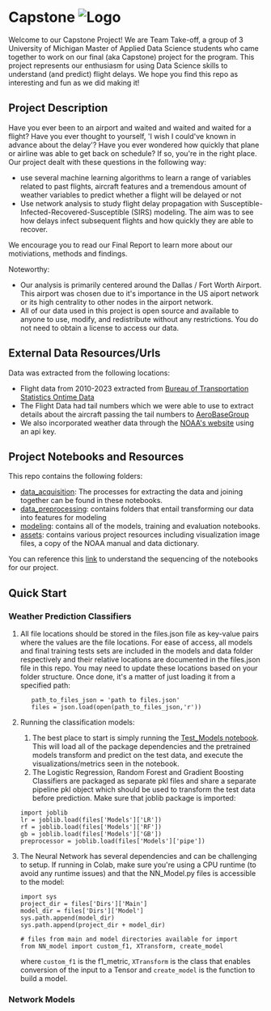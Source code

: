 # Capstone ![Logo](https://i.imgur.com/AJFRhVe.png)

Welcome to our Capstone Project!  We are Team Take-off, a group of 3 University of Michigan Master of Applied Data Science students who came together to work on our final (aka Capstone) project for the program. This project represents our enthusiasm for using Data Science skills to understand (and predict) flight delays.  We hope you find this repo as interesting and fun as we did making it!

## Project Description

Have you ever been to an airport and waited and waited and waited for a flight?  Have you ever thought to yourself, 'I wish I could've known in advance about the delay'? Have you ever wondered how quickly that plane or airline was able to get back on schedule? If so, you're in the right place.  Our project dealt with these questions in the following way:
-  use several machine learning algorithms to learn a range of variables related to past flights, aircraft features and a tremendous amount of weather variables to predict whether a flight will be delayed or not
-  Use network analysis to study flight delay propagation with Susceptible-Infected-Recovered-Susceptible (SIRS) modeling. The aim was to see how delays infect subsequent flights and how quickly they are able to recover. 

We encourage you to read our Final Report to learn more about our motiviations, methods and findings.

Noteworthy:
 - Our analysis is primarily centered around the Dallas / Fort Worth Airport.  This airport was chosen due to it's importance in the US aiport network or its high centrality to other nodes in the airport network.
 - All of our data used in this project is open source and available to anyone to use, modify, and redistribute without any restrictions. You do not need to obtain a license to access our data.


## External Data Resources/Urls
Data was extracted from the following locations:
 - Flight data from 2010-2023 extracted from [Bureau of Transportation Statistics Ontime Data](https://www.transtats.bts.gov/DL_SelectFields.aspx?gnoyr_VQ=FGJ&QO_fu146_anzr=b0-gvzr)  
 - The Flight Data had tail numbers which we were able to use to extract details about the aircraft passing the tail numbers to [AeroBaseGroup](https://aerobasegroup.com/tail-number-lookup)
 - We also incorporated weather data through the [NOAA's website](https://www.ncei.noaa.gov/data/global-hourly/archive/csv/) using an api key.

## Project Notebooks and Resources

This repo contains the following folders:
- [data_acquisition](data_acquisition): The processes for extracting the data and joining together can be found in these notebooks.
- [data_preprocessing](data_preprocessing): contains folders that entail transforming our data into features for modeling
- [modeling](modeling): contains all of the models, training and evaluation notebooks.
- [assets](assets): contains various project resources including visualization image files, a copy of the NOAA manual and data dictionary.

You can reference this [link](assets/List%20of%20Notebooks%20-%20Process.pdf) to understand the sequencing of the notebooks for our project.


## Quick Start
### Weather Prediction Classifiers
1. All file locations should be stored in the files.json file as key-value pairs where the values are the file locations. For ease of access, all models and final training tests sets are included in the models and data folder respectively and their relative locations are documented in the files.json file in this repo. You may need to update these locations based on your folder structure. Once done, it's a matter of just loading it from a specified path:
   
     ```import json
        path_to_files_json = 'path to files.json'
        files = json.load(open(path_to_files_json,'r'))
     ```
2. Running the classification models:
    1. The best place to start is simply running the [Test_Models notebook](/models/Test_Models.ipynb).  This will load all of the package dependencies and the pretrained models transform and predict on the test data, and execute the visualizations/metrics seen in the notebook. 
    2. The Logistic Regression, Random Forest and Gradient Boosting Classifiers are packaged as separate pkl files and share a separate pipeline pkl object which should be used to transform the test data before prediction. Make sure that joblib package is imported:
     ```
     import joblib
     lr = joblib.load(files['Models']['LR'])
     rf = joblib.load(files['Models']['RF'])
     gb = joblib.load(files['Models']['GB'])
     preprocessor = joblib.load(files['Models']['pipe'])
     ```
  3. The Neural Network has several dependencies and can be challenging to setup.  If running in Colab, make sure you're using a CPU runtime (to avoid any runtime issues) and that the NN_Model.py files is accessible to the model:
     ```
     import sys
     project_dir = files['Dirs']['Main']
     model_dir = files['Dirs']['Model']
     sys.path.append(model_dir)
     sys.path.append(project_dir + model_dir)

     # files from main and model directories available for import
     from NN_model import custom_f1, XTransform, create_model
     ```
     where ```custom_f1``` is the f1_metric, ```XTransform``` is the class that enables conversion of the input to a Tensor and ```create_model``` is the function to build a model.

### Network Models
     
